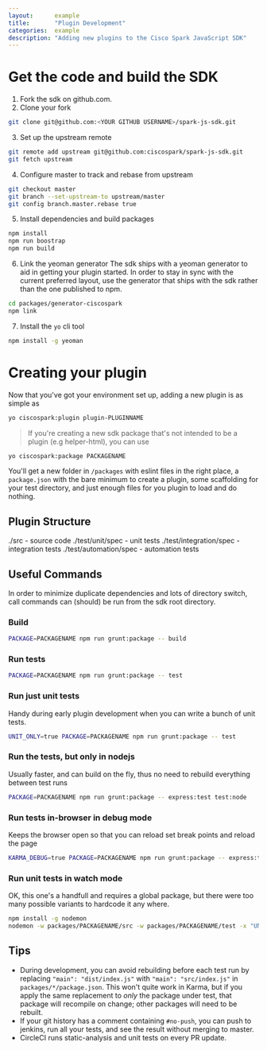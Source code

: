 ```yaml
---
layout:      example
title:       "Plugin Development"
categories:  example
description: "Adding new plugins to the Cisco Spark JavaScript SDK"
---
```


# Get the code and build the SDK

1. Fork the sdk on github.com.
2. Clone your fork
  ```bash
  git clone git@github.com:<YOUR GITHUB USERNAME>/spark-js-sdk.git
  ```
3. Set up the upstream remote
  ```bash
  git remote add upstream git@github.com:ciscospark/spark-js-sdk.git
  git fetch upstream
  ```
4. Configure master to track and rebase from upstream
  ```bash
  git checkout master
  git branch --set-upstream-to upstream/master
  git config branch.master.rebase true
  ```
5. Install dependencies and build packages
  ```bash
  npm install
  npm run boostrap
  npm run build
  ```
6. Link the yeoman generator
  The sdk ships with a yeoman generator to aid in getting your plugin started. In order to stay in sync with the current preferred layout, use the generator that ships with the sdk rather than the one published to npm.
  ```bash
  cd packages/generator-ciscospark
  npm link
  ```
7. Install the `yo` cli tool
  ```bash
  npm install -g yeoman
  ```

# Creating your plugin

Now that you've got your environment set up, adding a new plugin is as simple as

```bash
yo ciscospark:plugin plugin-PLUGINNAME
```

> If you're creating a new sdk package that's not intended to be a plugin (e.g helper-html), you can use
```bash
yo ciscospark:package PACKAGENAME
```

You'll get a new folder in `/packages` with eslint files in the right place, a `package.json` with the bare minimum to create a plugin, some scaffolding for your test directory, and just enough files for you plugin to load and do nothing.

## Plugin Structure

./src - source code
./test/unit/spec - unit tests
./test/integration/spec - integration tests
./test/automation/spec - automation tests

## Useful Commands

In order to minimize duplicate dependencies and lots of directory switch, call commands can (should) be run from the sdk root directory.

### Build
```bash
PACKAGE=PACKAGENAME npm run grunt:package -- build
```

### Run tests
```bash
PACKAGE=PACKAGENAME npm run grunt:package -- test
```

### Run just unit tests
Handy during early plugin development when you can write a bunch of unit tests.
```bash
UNIT_ONLY=true PACKAGE=PACKAGENAME npm run grunt:package -- test
```

### Run the tests, but only in nodejs
Usually faster, and can build on the fly, thus no need to rebuild everything between test runs
```bash
PACKAGE=PACKAGENAME npm run grunt:package -- express:test test:node
```

### Run tests in-browser in debug mode
Keeps the browser open so that you can reload set break points and reload the page
```bash
KARMA_DEBUG=true PACKAGE=PACKAGENAME npm run grunt:package -- express:test test:browser
```

### Run unit tests in watch mode
OK, this one's a handfull and requires a global package, but there were too many possible variants to hardcode it any where.
```bash
npm install -g nodemon
nodemon -w packages/PACKAGENAME/src -w packages/PACKAGENAME/test -x "UNIT_ONLY=true PACKAGE=PACKAGENAME npm run --silent grunt:package express:test test:node"
```

## Tips
- During development, you can avoid rebuilding before each test run by replacing `"main": "dist/index.js"` with `"main": "src/index.js"` in `packages/*/package.json`. This won't quite work in Karma, but if you apply the same replacement to *only* the package under test, that package will recompile on change; other packages will need to be rebuilt.
- If your git history has a comment containing `#no-push`, you can push to jenkins, run all your tests, and see the result without merging to master.
- CircleCI runs static-analysis and unit tests on every PR update.
